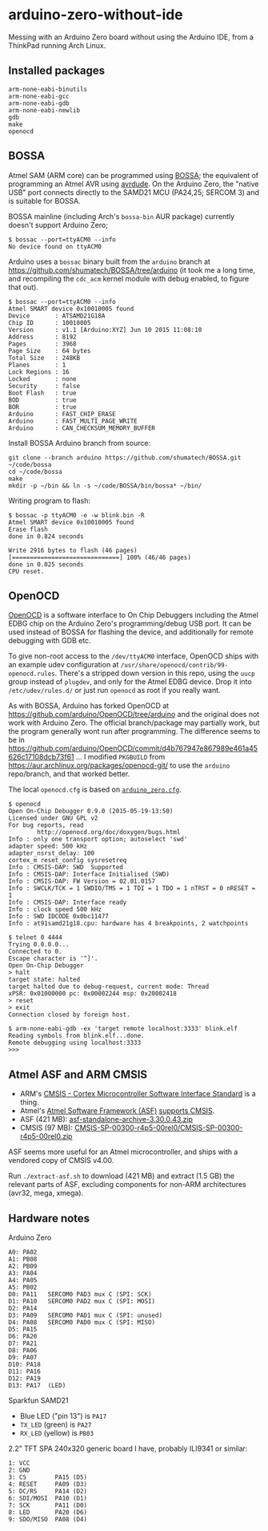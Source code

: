 arduino-zero-without-ide
========================

Messing with an Arduino Zero board without using the Arduino IDE, from a ThinkPad running Arch Linux.

Installed packages
------------------

```
arm-none-eabi-binutils
arm-none-eabi-gcc
arm-none-eabi-gdb
arm-none-eabi-newlib
gdb
make
openocd
```

BOSSA
-----

Atmel SAM (ARM core) can be programmed using [BOSSA]; the equivalent of programming an Atmel AVR using [avrdude]. On the Arduino Zero, the "native USB" port connects directly to the SAMD21 MCU (PA24,25; SERCOM 3) and is suitable for BOSSA.

BOSSA mainline (including Arch's `bossa-bin` AUR package) currently doesn't support Arduino Zero;

```
$ bossac --port=ttyACM0 --info
No device found on ttyACM0
```

Arduino uses a `bossac` binary built from the `arduino` branch at https://github.com/shumatech/BOSSA/tree/arduino (it took me a long time, and recompiling the `cdc_acm` kernel module with debug enabled, to figure that out).

```
$ bossac --port=ttyACM0 --info
Atmel SMART device 0x10010005 found
Device       : ATSAMD21G18A
Chip ID      : 10010005
Version      : v1.1 [Arduino:XYZ] Jun 10 2015 11:08:10
Address      : 8192
Pages        : 3968
Page Size    : 64 bytes
Total Size   : 248KB
Planes       : 1
Lock Regions : 16
Locked       : none
Security     : false
Boot Flash   : true
BOD          : true
BOR          : true
Arduino      : FAST_CHIP_ERASE
Arduino      : FAST_MULTI_PAGE_WRITE
Arduino      : CAN_CHECKSUM_MEMORY_BUFFER
```

Install BOSSA Arduino branch from source:

```
git clone --branch arduino https://github.com/shumatech/BOSSA.git ~/code/bossa
cd ~/code/bossa
make
mkdir -p ~/bin && ln -s ~/code/BOSSA/bin/bossa* ~/bin/
```

Writing program to flash:

```
$ bossac -p ttyACM0 -e -w blink.bin -R
Atmel SMART device 0x10010005 found
Erase flash
done in 0.824 seconds

Write 2916 bytes to flash (46 pages)
[==============================] 100% (46/46 pages)
done in 0.025 seconds
CPU reset.
```

OpenOCD
-------

[OpenOCD] is a software interface to On Chip Debuggers including the Atmel EDBG chip on the Arduino Zero's programming/debug USB port. It can be used instead of BOSSA for flashing the device, and additionally for remote debugging with GDB etc.

To give non-root access to the `/dev/ttyACM0` interface, OpenOCD ships with an example udev configuration at `/usr/share/openocd/contrib/99-openocd.rules`. There's a stripped down version in this repo, using the `uucp` group instead of `plugdev`, and only for the Atmel EDBG device. Drop it into `/etc/udev/rules.d/` or just run `openocd` as root if you really want.

As with BOSSA, Arduino has forked OpenOCD at https://github.com/arduino/OpenOCD/tree/arduino and the original does not work with Arduino Zero. The official branch/package may partially work, but the program generally wont run after programming. The difference seems to be in https://github.com/arduino/OpenOCD/commit/d4b767947e867989e461a45626c17108dcb73f61 ... I modified `PKGBUILD` from https://aur.archlinux.org/packages/openocd-git/ to use the `arduino` repo/branch, and that worked better.

The local `openocd.cfg` is based on [`arduino_zero.cfg`][OpenOCD config].

```
$ openocd
Open On-Chip Debugger 0.9.0 (2015-05-19-13:50)
Licensed under GNU GPL v2
For bug reports, read
        http://openocd.org/doc/doxygen/bugs.html
Info : only one transport option; autoselect 'swd'
adapter speed: 500 kHz
adapter_nsrst_delay: 100
cortex_m reset_config sysresetreq
Info : CMSIS-DAP: SWD  Supported
Info : CMSIS-DAP: Interface Initialised (SWD)
Info : CMSIS-DAP: FW Version = 02.01.0157
Info : SWCLK/TCK = 1 SWDIO/TMS = 1 TDI = 1 TDO = 1 nTRST = 0 nRESET = 1
Info : CMSIS-DAP: Interface ready
Info : clock speed 500 kHz
Info : SWD IDCODE 0x0bc11477
Info : at91samd21g18.cpu: hardware has 4 breakpoints, 2 watchpoints
```

```
$ telnet 0 4444
Trying 0.0.0.0...
Connected to 0.
Escape character is '^]'.
Open On-Chip Debugger
> halt
target state: halted
target halted due to debug-request, current mode: Thread
xPSR: 0x01000000 pc: 0x00002244 msp: 0x20002418
> reset
> exit
Connection closed by foreign host.
```

```
$ arm-none-eabi-gdb -ex 'target remote localhost:3333' blink.elf
Reading symbols from blink.elf...done.
Remote debugging using localhost:3333
>>>
```



Atmel ASF and ARM CMSIS
-----------------------

* ARM's [CMSIS - Cortex Microcontroller Software Interface Standard][CMSIS] is a thing.
* Atmel's [Atmel Software Framework (ASF)][ASF] [supports CMSIS][ASF-CMSIS].
* ASF (421 MB): [asf-standalone-archive-3.30.0.43.zip][ASF download]
* CMSIS (97 MB): [CMSIS-SP-00300-r4p5-00rel0/CMSIS-SP-00300-r4p5-00rel0.zip][CMSIS download]

ASF seems more useful for an Atmel microcontroller, and ships with a vendored copy of CMSIS v4.00.

Run `./extract-asf.sh` to download (421 MB) and extract (1.5 GB) the relevant parts of ASF, excluding components for non-ARM architectures (avr32, mega, xmega).


Hardware notes
--------------

Arduino Zero

```
A0: PA02
A1: PB08
A2: PB09
A3: PA04
A4: PA05
A5: PB02
D0: PA11   SERCOM0 PAD3 mux C (SPI: SCK)
D1: PA10   SERCOM0 PAD2 mux C (SPI: MOSI)
D2: PA14
D3: PA09   SERCOM0 PAD1 mux C (SPI: unused)
D4: PA08   SERCOM0 PAD0 mux C (SPI: MISO)
D5: PA15
D6: PA20
D7: PA21
D8: PA06
D9: PA07
D10: PA18
D11: PA16
D12: PA19
D13: PA17  (LED)
```

Sparkfun SAMD21

  * Blue LED ("pin 13") is `PA17`
  * `TX_LED` (green) is `PA27`
  * `RX_LED` (yellow) is `PB03`

2.2" TFT SPA 240x320 generic board I have, probably ILI9341 or similar:

```
1: VCC
2: GND
3: CS        PA15 (D5)
4: RESET     PA09 (D3)
5: DC/RS     PA14 (D2)
6: SDI/MOSI  PA10 (D1)
7: SCK       PA11 (D0)
8: LED       PA20 (D6)
9: SDO/MISO  PA08 (D4)
```


[ASF download]: http://www.atmel.com/images/asf-standalone-archive-3.30.0.43.zip
[ASF-CMSIS]: http://asf.atmel.com/docs/latest/cmsis.html
[ASF]: http://asf.atmel.com/docs/latest/index.html
[BOSSA]: http://www.shumatech.com/web/products/bossa
[CMSIS download]: https://silver.arm.com/download/ARM_and_AMBA_Architecture/CMSIS-SP-00300-r4p5-00rel0/CMSIS-SP-00300-r4p5-00rel0.zip
[CMSIS]: http://www.arm.com/products/processors/cortex-m/cortex-microcontroller-software-interface-standard.php
[OpenOCD config]: https://github.com/arduino/OpenOCD/blob/arduino/tcl/board/arduino_zero.cfg
[OpenOCD]: http://openocd.org/
[avrdude]: http://www.nongnu.org/avrdude/
